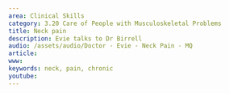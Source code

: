```yaml
---
area: Clinical Skills
category: 3.20 Care of People with Musculoskeletal Problems
title: Neck pain
description: Evie talks to Dr Birrell
audio: /assets/audio/Doctor - Evie - Neck Pain - MQ
article: 
www: 
keywords: neck, pain, chronic
youtube:
--- 
```

